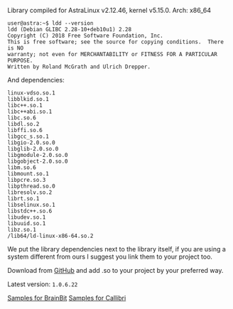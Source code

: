 Library compiled for AstraLinux v2.12.46, kernel v5.15.0. Arch: x86_64

```
user@astra:~$ ldd --version
ldd (Debian GLIBC 2.28-10+deb10u1) 2.28
Copyright (C) 2018 Free Software Foundation, Inc.
This is free software; see the source for copying conditions.  There is NO
warranty; not even for MERCHANTABILITY or FITNESS FOR A PARTICULAR PURPOSE.
Written by Roland McGrath and Ulrich Drepper.
```

And dependencies:
```
linux-vdso.so.1
libblkid.so.1
libc++.so.1
libc++abi.so.1 
libc.so.6
libdl.so.2
libffi.so.6
libgcc_s.so.1
libgio-2.0.so.0
libglib-2.0.so.0
libgmodule-2.0.so.0
libgobject-2.0.so.0
libm.so.6
libmount.so.1
libpcre.so.3
libpthread.so.0
libresolv.so.2 
librt.so.1
libselinux.so.1
libstdc++.so.6
libudev.so.1
libuuid.so.1
libz.so.1
/lib64/ld-linux-x86-64.so.2
```

We put the library dependencies next to the library itself, if you are using a system different from ours I suggest you link them to your project too.

Download from [GitHub](https://github.com/BrainbitLLC/linux_neurosdk2) and add .so to your project by your preferred way.

Latest version: `1.0.6.22`

[Samples for BrainBit](https://gitlab.com/neurosdk2/neurosamples/-/tree/main/cpp/brainbit?ref_type=heads)
[Samples for Callibri](https://gitlab.com/neurosdk2/neurosamples/-/tree/main/cpp/callibri?ref_type=heads)